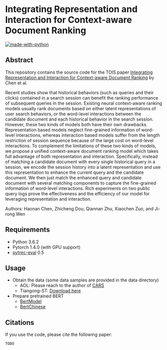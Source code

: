 # Integrating Representation and Interaction for Context-aware Document Ranking

[![made-with-python](https://img.shields.io/badge/Made%20with-Python-red.svg)](#python)

## Abstract
This repository contains the source code for the TOIS paper [Integrating Representation and Interaction for Context-aware Document Ranking]() by Chen et al. <br>

Recent studies show that historical behaviors (such as queries and their clicks) contained in a search session can benefit the ranking performance of subsequent queries in the session. Existing neural context-aware ranking models usually rank documents based on either latent representations of user search behaviors, or the word-level interactions between the candidate document and each historical behavior in the search session. However, these two kinds of models both have their own drawbacks. Representation based models neglect fine-grained information of word-level interactions, whereas interaction based models suffer from the length restriction of session sequence because of the large cost on word-level interactions. To complement the limitations of these two kinds of models, we propose a unified context-aware document ranking model which takes full advantage of both representation and interaction. Specifically, instead of matching a candidate document with every single historical query in a session, we encode the session history into a latent representation and use this representation to enhance the current query and the candidate document. We then just match the enhanced query and candidate document with several matching components to capture the fine-grained information of word-level interactions. Rich experiments on two public query logs prove the effectiveness and the efficiency of our model for leveraging representation and interaction.

Authors: Haonan Chen, Zhicheng Dou, Qiannan Zhu, Xiaochen Zuo, and Ji-rong Wen

## Requirements
- Python 3.6.2 <br>
- Pytorch 1.4.0 (with GPU support) <br>
- [pytrec-eval](https://pypi.org/project/pytrec-eval/) 0.5  

## Usage
- Obtain the data (some data samples are provided in the data directory)
  - AOL: Please reach to the author of [CARS](https://arxiv.org/pdf/1906.02329.pdf)
  - Tiangong-ST: [Download here](http://www.thuir.cn/tiangong-st/)
- Prepare pretrained BERT
  - [BertModel](https://huggingface.co/bert-base-uncased)
  - [BertChinese](https://huggingface.co/bert-base-chinese)  

## Citations
If you use the code, please cite the following paper:  
```
TODO
```